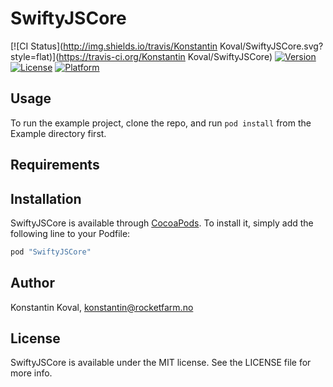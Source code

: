 # SwiftyJSCore

[![CI Status](http://img.shields.io/travis/Konstantin Koval/SwiftyJSCore.svg?style=flat)](https://travis-ci.org/Konstantin Koval/SwiftyJSCore)
[![Version](https://img.shields.io/cocoapods/v/SwiftyJSCore.svg?style=flat)](http://cocoapods.org/pods/SwiftyJSCore)
[![License](https://img.shields.io/cocoapods/l/SwiftyJSCore.svg?style=flat)](http://cocoapods.org/pods/SwiftyJSCore)
[![Platform](https://img.shields.io/cocoapods/p/SwiftyJSCore.svg?style=flat)](http://cocoapods.org/pods/SwiftyJSCore)

## Usage

To run the example project, clone the repo, and run `pod install` from the Example directory first.

## Requirements

## Installation

SwiftyJSCore is available through [CocoaPods](http://cocoapods.org). To install
it, simply add the following line to your Podfile:

```ruby
pod "SwiftyJSCore"
```

## Author

Konstantin Koval, konstantin@rocketfarm.no

## License

SwiftyJSCore is available under the MIT license. See the LICENSE file for more info.
